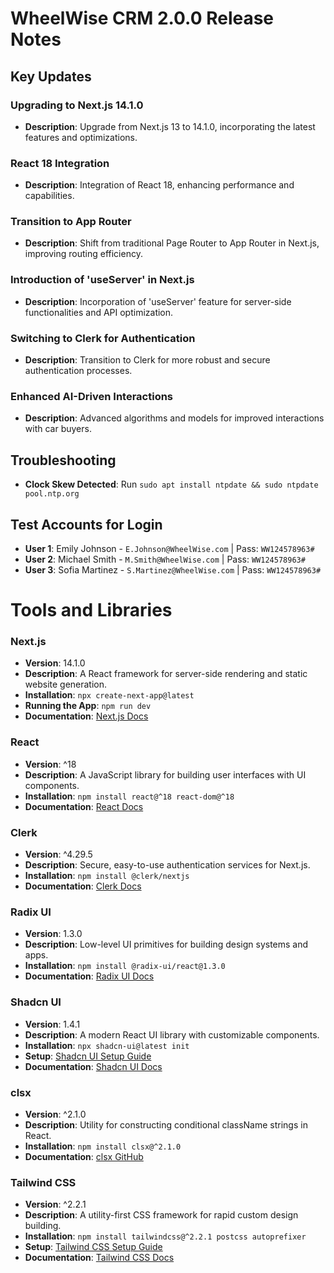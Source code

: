 # WheelWise CRM 2.0.0 Release Notes

## Key Updates

### Upgrading to Next.js 14.1.0

-  **Description**: Upgrade from Next.js 13 to 14.1.0, incorporating the latest features and optimizations.

### React 18 Integration

-  **Description**: Integration of React 18, enhancing performance and capabilities.

### Transition to App Router

-  **Description**: Shift from traditional Page Router to App Router in Next.js, improving routing efficiency.

### Introduction of 'useServer' in Next.js

-  **Description**: Incorporation of 'useServer' feature for server-side functionalities and API optimization.

### Switching to Clerk for Authentication

-  **Description**: Transition to Clerk for more robust and secure authentication processes.

### Enhanced AI-Driven Interactions

-  **Description**: Advanced algorithms and models for improved interactions with car buyers.

## Troubleshooting

-  **Clock Skew Detected**: Run `sudo apt install ntpdate && sudo ntpdate pool.ntp.org`

## Test Accounts for Login

-  **User 1**: Emily Johnson - `E.Johnson@WheelWise.com` | Pass: `WW124578963#`
-  **User 2**: Michael Smith - `M.Smith@WheelWise.com` | Pass: `WW124578963#`
-  **User 3**: Sofia Martinez - `S.Martinez@WheelWise.com` | Pass: `WW124578963#`

# Tools and Libraries

### Next.js

-  **Version**: 14.1.0
-  **Description**: A React framework for server-side rendering and static website generation.
-  **Installation**: `npx create-next-app@latest`
-  **Running the App**: `npm run dev`
-  **Documentation**: [Next.js Docs](https://nextjs.org/docs)

### React

-  **Version**: ^18
-  **Description**: A JavaScript library for building user interfaces with UI components.
-  **Installation**: `npm install react@^18 react-dom@^18`
-  **Documentation**: [React Docs](https://reactjs.org/docs)

### Clerk

-  **Version**: ^4.29.5
-  **Description**: Secure, easy-to-use authentication services for Next.js.
-  **Installation**: `npm install @clerk/nextjs`
-  **Documentation**: [Clerk Docs](https://docs.clerk.dev)

### Radix UI

-  **Version**: 1.3.0
-  **Description**: Low-level UI primitives for building design systems and apps.
-  **Installation**: `npm install @radix-ui/react@1.3.0`
-  **Documentation**: [Radix UI Docs](https://www.radix-ui.com)

### Shadcn UI

-  **Version**: 1.4.1
-  **Description**: A modern React UI library with customizable components.
-  **Installation**: `npx shadcn-ui@latest init`
-  **Setup**: [Shadcn UI Setup Guide](https://ui.shadcn.com/docs/installation/next)
-  **Documentation**: [Shadcn UI Docs](https://ui.shadcn.com/docs)

### clsx

-  **Version**: ^2.1.0
-  **Description**: Utility for constructing conditional className strings in React.
-  **Installation**: `npm install clsx@^2.1.0`
-  **Documentation**: [clsx GitHub](https://github.com/lukeed/clsx)

### Tailwind CSS

-  **Version**: ^2.2.1
-  **Description**: A utility-first CSS framework for rapid custom design building.
-  **Installation**: `npm install tailwindcss@^2.2.1 postcss autoprefixer`
-  **Setup**: [Tailwind CSS Setup Guide](https://tailwindcss.com/docs/installation)
-  **Documentation**: [Tailwind CSS Docs](https://tailwindcss.com/docs)
